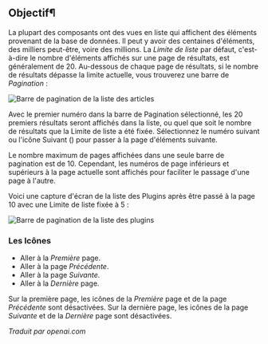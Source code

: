 <!-- Filename: Help6.x:List_Pagination  / Display title: Pagination de liste -->

## Objectif¶

La plupart des composants ont des vues en liste qui affichent des éléments provenant de la base de données. Il peut y avoir des centaines d'éléments, des milliers peut-être, voire des millions. La *Limite de liste* par défaut, c'est-à-dire le nombre d'éléments affichés sur une page de résultats, est généralement de 20. Au-dessous de chaque page de résultats, si le nombre de résultats dépasse la limite actuelle, vous trouverez une barre de *Pagination* :

![Barre de pagination de la liste des articles](../../../fr/images/common-elements/articles-list-pagination-bar.png)

Avec le premier numéro dans la barre de Pagination sélectionné, les 20 premiers résultats seront affichés dans la liste, ou quel que soit le nombre de résultats que la Limite de liste a été fixée. Sélectionnez le numéro suivant ou l'icône Suivant (<span class="icon-angle-right"></span>) pour passer à la page d'éléments suivante.

Le nombre maximum de pages affichées dans une seule barre de pagination est de 10. Cependant, les numéros de page inférieurs et supérieurs à la page actuelle sont affichés pour faciliter le passage d'une page à l'autre.

Voici une capture d'écran de la liste des Plugins après être passé à la page 10 avec une Limite de liste fixée à 5 :

![Barre de pagination de la liste des plugins](../../../fr/images/common-elements/plugins-list-pagination-bar.png)

### Les Icônes

* <span class="icon-angle-double-left"></span> Aller à la *Première* page.
* <span class="icon-angle-left"></span> Aller à la page *Précédente*.
* <span class="icon-angle-right"></span> Aller à la page *Suivante*.
* <span class="icon-angle-double-right"></span> Aller à la *Dernière* page.

Sur la première page, les icônes de la *Première* page et de la page *Précédente* sont désactivées. Sur la dernière page, les icônes de la page *Suivante* et de la *Dernière* page sont désactivées.

*Traduit par openai.com*

